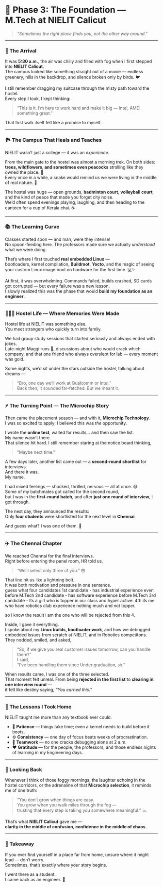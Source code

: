 
# 🌄 Phase 3: The Foundation — M.Tech at NIELIT Calicut

> *“Sometimes the right place finds you, not the other way around.”*

---

### 🚉 The Arrival

It was **5:30 a.m.**, the air was chilly and filled with fog when I first stepped into **NIELIT Calicut**.  
The campus looked like something straight out of a movie — endless greenery, hills in the backdrop, and silence broken only by birds. 🐦  

I still remember dragging my suitcase through the misty path toward the hostel.  
Every step I took, I kept thinking:  
> “This is it. I’m here to work hard and make it big — Intel, AMD, something great.”  

That first walk itself felt like a promise to myself.  

---

### 🏞️ The Campus That Heals and Teaches

NIELIT wasn’t just a college — it was an *experience*.  

From the main gate to the hostel was almost a morning trek. On both sides: **trees, wildflowers, and sometimes even peacocks** strolling like they owned the place. 🦚  
Every once in a while, a snake would remind us we were living in the middle of real nature. 🐍  

The hostel was huge — open grounds, **badminton court**, **volleyball court**, and the kind of peace that made you forget city noise.  
We’d often spend evenings playing, laughing, and then heading to the canteen for a cup of Kerala chai. ☕

---

### 📚 The Learning Curve

Classes started soon — and man, were they intense!  
No spoon-feeding here. The professors made sure we actually *understood* what we were doing.  

That’s where I first touched **real embedded Linux** —  
bootloaders, kernel compilation, **Buildroot**, **Yocto**, and the magic of seeing your custom Linux image boot on hardware for the first time. 💻✨  

At first, it was overwhelming. Commands failed, builds crashed, SD cards got corrupted — but every failure was a new lesson.  
I slowly realized this was the phase that would **build my foundation as an engineer**.

---

### 🧑‍🤝‍🧑 Hostel Life — Where Memories Were Made

Hostel life at NIELIT was something else.  
You meet strangers who quickly turn into family.  

We had group study sessions that started seriously and always ended with jokes.  
Late-night Maggi runs 🍜, discussions about who would crack which company, and that one friend who always overslept for lab — every moment was gold.  

Some nights, we’d sit under the stars outside the hostel, talking about dreams —  
> “Bro, one day we’ll work at Qualcomm or Intel.”  
Back then, it sounded far-fetched. But we meant it.

---

### ⚡ The Turning Point — The Microchip Story

Then came the placement season — and with it, **Microchip Technology**.  
I was so excited to apply; I believed this was *the* opportunity.  

I wrote the **online test**, waited for results… and then saw the list.  
My name wasn’t there.  
That silence hit hard. I still remember staring at the notice board thinking,  
> “Maybe next time.”  

A few days later, another list came out — a **second-round shortlist** for interviews.  
And there it was.  
My name.  

I had mixed feelings — shocked, thrilled, nervous — all at once. 😅  
Some of my batchmates got called for the second round,  
but I was in the **first-round batch**, and after **just one round of interview**, I got through.  

The next day, they announced the results:  
Only **four students** were shortlisted for the next level in **Chennai**.  

And guess what? I was one of them. 🙌  

---

### ✈️ The Chennai Chapter

We reached Chennai for the final interviews.  
Right before entering the panel room, HR told us,  
> “We’ll select only three of you.” 😳  

That line hit us like a lightning bolt.  
It was both motivation and pressure in one sentence.  
guess what 
four candidates 
1st candidate - has industrial experience even before M.Tech
2nd candidate - has software experience before M.Tech
3rd candidate - Its a girl who is topper in our class and hyper active.
4th its me who have robotics club experience nothing much and not topper.

so i know the result i am the one who will be rejected from this 4.


Inside, I gave it everything.  
I spoke about my **Linux builds, bootloader work**, and how we debugged embedded issues from scratch at NIELIT, and in Robotics competitons.  
They nodded, smiled, and asked,  
> “So, if we give you real customer issues tomorrow, can you handle them?”  
I said,  
> “I’ve been handling them since Under graduation, sir.”  


When results came, I was one of the three selected.  
That moment felt unreal. From being **rejected in the first list** to **clearing in one interview round** —  
it felt like destiny saying, *“You earned this.”*  

---

### 🧠 The Lessons I Took Home

NIELIT taught me more than any textbook ever could.  

- 🌿 **Patience** — things take time; even a kernel needs to build before it boots.  
- ⚙️ **Consistency** — one day of focus beats weeks of procrastination.  
- 🧩 **Teamwork** — no one cracks debugging alone at 2 a.m.  
- ❤️ **Gratitude** — for the people, the professors, and those endless nights of learning in my Engineering days.  

---

### 🎯 Looking Back

Whenever I think of those foggy mornings, the laughter echoing in the hostel corridors, or the adrenaline of that **Microchip selection**, it reminds me of one truth:

> “You don’t grow when things are easy.  
> You grow when you walk miles through the fog —  
> trusting that every step is taking you somewhere meaningful.” 🌫️  

That’s what **NIELIT Calicut** gave me —  
**clarity in the middle of confusion, confidence in the middle of chaos.**

---

### 💬 Takeaway

If you ever find yourself in a place far from home, unsure where it might lead — don’t worry.  
Sometimes, that’s exactly where your story begins.  

I went there as a student.  
I came back as an engineer. 💪

